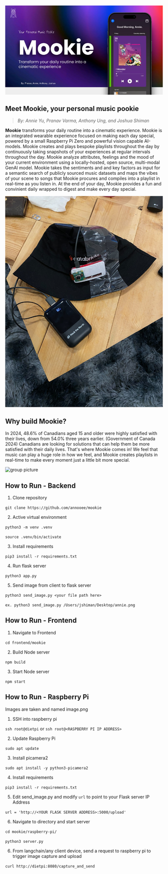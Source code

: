 ![mookie](mookie.jpg)

## Meet Mookie, your personal music pookie
> *By: Annie Yu, Pranav Varma, Anthony Ung, and Joshua Shiman*

**Mookie** transforms your daily routine into a cinematic experience. Mookie is an integrated wearable experience focused on making each day special, powered by a small Raspberry Pi Zero and powerful vision capable AI-models. Mookie creates and plays bespoke playlists throughout the day by continuously taking snapshots of your experiences at regular intervals throughout the day. Mookie analyze attributes, feelings and the mood of your current environment using a locally-hosted, open source, multi-modal GenAI model. Mookie takes the sentiments and and key factors as input for a semantic search of publicly sourced music datasets and maps the vibes of your scene to songs that Mookie procures and compiles into a playlist in real-time as you listen in. At the end of your day, Mookie provides a fun and convinient daily wrapped to digest and make every day special.

![hardware](hardware.jpg)

## Why build Mookie?
In 2024, 48.6% of Canadians aged 15 and older were highly satisfied with their lives, down from 54.0% three years earlier. (Government of Canada 2024) Canadians are looking for solutions that can help them be more satisfied with their daily lives. That's where Mookie comes in! We feel that music can play a huge role in how we feel, and Mookie creates playlists in real-time to make every moment just a little bit more special.

![group picture](group-picture.jpg)

## How to Run - Backend

1. Clone repository

`git clone https://github.com/annooee/mookie`

2. Active virtual environment

`python3 -m venv .venv`

`source .venv/bin/activate`

3. Install requirements

`pip3 install -r requirements.txt` 

4. Run flask server

`python3 app.py`

5. Send image from client to flask server

`python3 send_image.py <your file path here>`

`ex. python3 send_image.py /Users/jshiman/Desktop/annie.png`

## How to Run - Frontend

1. Navigate to Frontend

`cd frontend/mookie`

2. Build Node server

`npm build`

3. Start Node server

`npm start`


## How to Run - Raspberry Pi
Images are taken and named image.png

1. SSH into raspberry pi

`ssh root@dietpi` or `ssh root@<RASPBERRY PI IP ADDRESS>`

2. Update Raspberry Pi 

`sudo apt update`

3. Install picamera2

`sudo apt install -y python3-picamera2`

4. Install requirements

`pip3 install -r requirements.txt`

5. Edit send_image.py and modify `url` to point to your Flask server IP Address

`url = 'http://<YOUR FLASK SERVER ADDRESS>:5000/upload'` 

6. Navigate to directory and start server

`cd mookie/raspberry-pi/`

`python3 server.py`

6. From langchain/any client device, send a request to raspberry pi to trigger image capture and upload

`curl http://dietpi:8080/capture_and_send`
